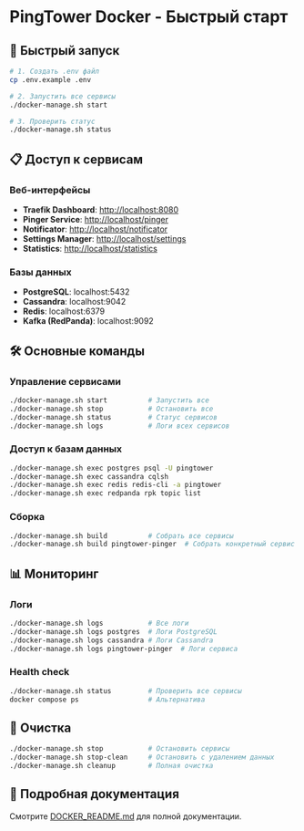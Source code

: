 # PingTower Docker - Быстрый старт

## 🚀 Быстрый запуск

```bash
# 1. Создать .env файл
cp .env.example .env

# 2. Запустить все сервисы
./docker-manage.sh start

# 3. Проверить статус
./docker-manage.sh status
```

## 📋 Доступ к сервисам

### Веб-интерфейсы

- **Traefik Dashboard**: <http://localhost:8080>
- **Pinger Service**: <http://localhost/pinger>
- **Notificator**: <http://localhost/notificator>
- **Settings Manager**: <http://localhost/settings>
- **Statistics**: <http://localhost/statistics>

### Базы данных

- **PostgreSQL**: localhost:5432
- **Cassandra**: localhost:9042
- **Redis**: localhost:6379
- **Kafka (RedPanda)**: localhost:9092

## 🛠 Основные команды

### Управление сервисами

```bash
./docker-manage.sh start          # Запустить все
./docker-manage.sh stop           # Остановить все
./docker-manage.sh status         # Статус сервисов
./docker-manage.sh logs           # Логи всех сервисов
```

### Доступ к базам данных

```bash
./docker-manage.sh exec postgres psql -U pingtower
./docker-manage.sh exec cassandra cqlsh
./docker-manage.sh exec redis redis-cli -a pingtower
./docker-manage.sh exec redpanda rpk topic list
```

### Сборка

```bash
./docker-manage.sh build          # Собрать все сервисы
./docker-manage.sh build pingtower-pinger  # Собрать конкретный сервис
```

## 📊 Мониторинг

### Логи

```bash
./docker-manage.sh logs           # Все логи
./docker-manage.sh logs postgres  # Логи PostgreSQL
./docker-manage.sh logs cassandra # Логи Cassandra
./docker-manage.sh logs pingtower-pinger  # Логи сервиса
```

### Health check

```bash
./docker-manage.sh status         # Проверить все сервисы
docker compose ps                 # Альтернатива
```

## 🧹 Очистка

```bash
./docker-manage.sh stop           # Остановить сервисы
./docker-manage.sh stop-clean     # Остановить с удалением данных
./docker-manage.sh cleanup        # Полная очистка
```

## 📖 Подробная документация

Смотрите [DOCKER_README.md](DOCKER_README.md) для полной документации.
